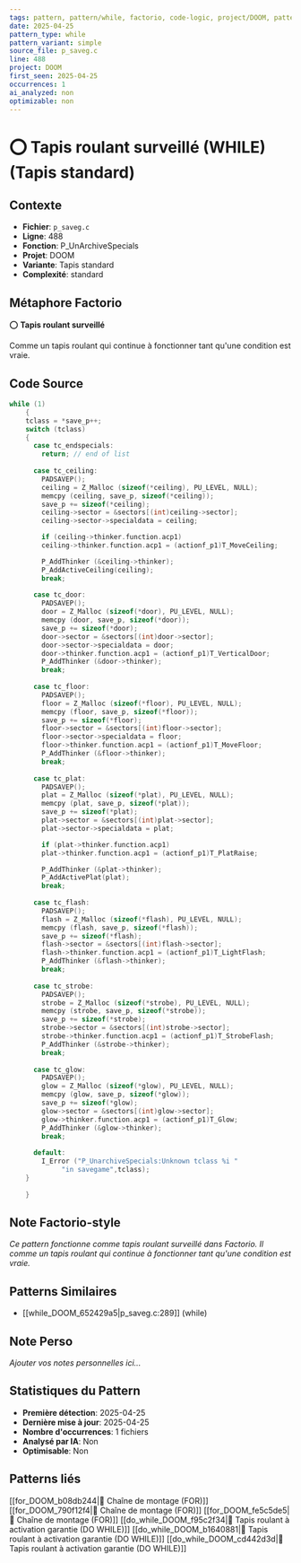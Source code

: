 ```yaml
---
tags: pattern, pattern/while, factorio, code-logic, project/DOOM, pattern/variant/simple
date: 2025-04-25
pattern_type: while
pattern_variant: simple
source_file: p_saveg.c
line: 488
project: DOOM
first_seen: 2025-04-25
occurrences: 1
ai_analyzed: non
optimizable: non
---
```


# ⭕ Tapis roulant surveillé (WHILE) (Tapis standard)

## Contexte
- **Fichier**: `p_saveg.c`
- **Ligne**: 488
- **Fonction**: P_UnArchiveSpecials
- **Projet**: DOOM
- **Variante**: Tapis standard
- **Complexité**: standard

## Métaphore Factorio
⭕ **Tapis roulant surveillé**

Comme un tapis roulant qui continue à fonctionner tant qu'une condition est vraie.

## Code Source
```c
while (1)
    {
	tclass = *save_p++;
	switch (tclass)
	{
	  case tc_endspecials:
	    return;	// end of list
			
	  case tc_ceiling:
	    PADSAVEP();
	    ceiling = Z_Malloc (sizeof(*ceiling), PU_LEVEL, NULL);
	    memcpy (ceiling, save_p, sizeof(*ceiling));
	    save_p += sizeof(*ceiling);
	    ceiling->sector = &sectors[(int)ceiling->sector];
	    ceiling->sector->specialdata = ceiling;

	    if (ceiling->thinker.function.acp1)
		ceiling->thinker.function.acp1 = (actionf_p1)T_MoveCeiling;

	    P_AddThinker (&ceiling->thinker);
	    P_AddActiveCeiling(ceiling);
	    break;
				
	  case tc_door:
	    PADSAVEP();
	    door = Z_Malloc (sizeof(*door), PU_LEVEL, NULL);
	    memcpy (door, save_p, sizeof(*door));
	    save_p += sizeof(*door);
	    door->sector = &sectors[(int)door->sector];
	    door->sector->specialdata = door;
	    door->thinker.function.acp1 = (actionf_p1)T_VerticalDoor;
	    P_AddThinker (&door->thinker);
	    break;
				
	  case tc_floor:
	    PADSAVEP();
	    floor = Z_Malloc (sizeof(*floor), PU_LEVEL, NULL);
	    memcpy (floor, save_p, sizeof(*floor));
	    save_p += sizeof(*floor);
	    floor->sector = &sectors[(int)floor->sector];
	    floor->sector->specialdata = floor;
	    floor->thinker.function.acp1 = (actionf_p1)T_MoveFloor;
	    P_AddThinker (&floor->thinker);
	    break;
				
	  case tc_plat:
	    PADSAVEP();
	    plat = Z_Malloc (sizeof(*plat), PU_LEVEL, NULL);
	    memcpy (plat, save_p, sizeof(*plat));
	    save_p += sizeof(*plat);
	    plat->sector = &sectors[(int)plat->sector];
	    plat->sector->specialdata = plat;

	    if (plat->thinker.function.acp1)
		plat->thinker.function.acp1 = (actionf_p1)T_PlatRaise;

	    P_AddThinker (&plat->thinker);
	    P_AddActivePlat(plat);
	    break;
				
	  case tc_flash:
	    PADSAVEP();
	    flash = Z_Malloc (sizeof(*flash), PU_LEVEL, NULL);
	    memcpy (flash, save_p, sizeof(*flash));
	    save_p += sizeof(*flash);
	    flash->sector = &sectors[(int)flash->sector];
	    flash->thinker.function.acp1 = (actionf_p1)T_LightFlash;
	    P_AddThinker (&flash->thinker);
	    break;
				
	  case tc_strobe:
	    PADSAVEP();
	    strobe = Z_Malloc (sizeof(*strobe), PU_LEVEL, NULL);
	    memcpy (strobe, save_p, sizeof(*strobe));
	    save_p += sizeof(*strobe);
	    strobe->sector = &sectors[(int)strobe->sector];
	    strobe->thinker.function.acp1 = (actionf_p1)T_StrobeFlash;
	    P_AddThinker (&strobe->thinker);
	    break;
				
	  case tc_glow:
	    PADSAVEP();
	    glow = Z_Malloc (sizeof(*glow), PU_LEVEL, NULL);
	    memcpy (glow, save_p, sizeof(*glow));
	    save_p += sizeof(*glow);
	    glow->sector = &sectors[(int)glow->sector];
	    glow->thinker.function.acp1 = (actionf_p1)T_Glow;
	    P_AddThinker (&glow->thinker);
	    break;
				
	  default:
	    I_Error ("P_UnarchiveSpecials:Unknown tclass %i "
		     "in savegame",tclass);
	}
	
    }
```

## Note Factorio-style
*Ce pattern fonctionne comme tapis roulant surveillé dans Factorio. Il comme un tapis roulant qui continue à fonctionner tant qu'une condition est vraie.*

## Patterns Similaires
- [[while_DOOM_652429a5|p_saveg.c:289]] (while)

## Note Perso
*Ajouter vos notes personnelles ici...*

## Statistiques du Pattern
- **Première détection**: 2025-04-25
- **Dernière mise à jour**: 2025-04-25
- **Nombre d'occurrences**: 1 fichiers
- **Analysé par IA**: Non
- **Optimisable**: Non

## Patterns liés
[[for_DOOM_b08db244|🔄 Chaîne de montage (FOR)]]
[[for_DOOM_790f12f4|🔄 Chaîne de montage (FOR)]]
[[for_DOOM_fe5c5de5|🔄 Chaîne de montage (FOR)]]
[[do_while_DOOM_f95c2f34|🔄 Tapis roulant à activation garantie (DO WHILE)]]
[[do_while_DOOM_b1640881|🔄 Tapis roulant à activation garantie (DO WHILE)]]
[[do_while_DOOM_cd442d3d|🔄 Tapis roulant à activation garantie (DO WHILE)]]

